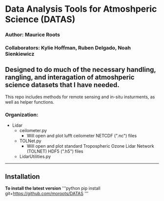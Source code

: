 # Data Analysis Tools for Atmoshperic Science (DATAS)

### Author: Maurice Roots
### Collaborators: Kylie Hoffman, Ruben Delgado, Noah Sienkiewicz


## Designed to do much of the necessary handling, rangling, and interagation of atmoshperic science datasets that I have needed. 
This repo includes methods for remote sensing and in-situ insturments, as well as helper functions. 

### Organization:
- Lidar
  - ceilometer.py
    - Will open and plot lufft ceilometer NETCDF (".nc") files
  - TOLNet.py
    - Will open and plot standard Tropospheric Ozone Lidar Network (TOLNET) HDF5 (".h5") files 
  - LidarUtilities.py




---
## Installation
**To install the latest version**
'''python 
pip install git+https://github.com/moroots/DATAS
'''

